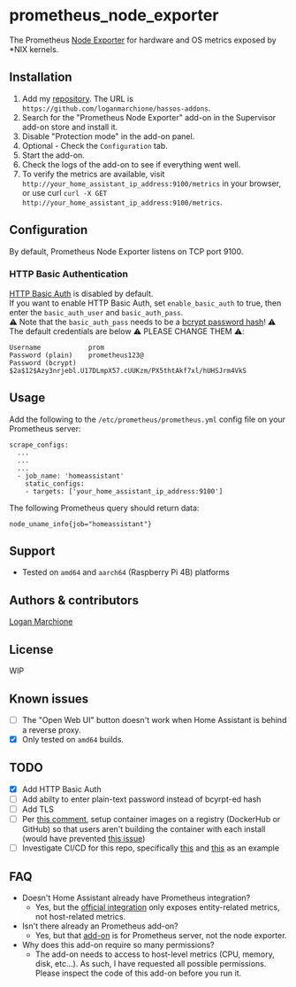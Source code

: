 # prometheus_node_exporter

The Prometheus [Node Exporter](https://github.com/prometheus/node_exporter) for hardware and OS metrics exposed by *NIX kernels.

## Installation

1. Add my [repository](https://github.com/loganmarchione/hassos-addons). The URL is `https://github.com/loganmarchione/hassos-addons`.
2. Search for the "Prometheus Node Exporter" add-on in the Supervisor add-on store and install it.
3. Disable "Protection mode" in the add-on panel.
4. Optional - Check the `Configuration` tab.
5. Start the add-on.
6. Check the logs of the add-on to see if everything went well.
7. To verify the metrics are available, visit `http://your_home_assistant_ip_address:9100/metrics` in your browser, or use curl `curl -X GET http://your_home_assistant_ip_address:9100/metrics`.

## Configuration

By default, Prometheus Node Exporter listens on TCP port 9100.

### HTTP Basic Authentication
[HTTP Basic Auth](https://en.wikipedia.org/wiki/Basic_access_authentication) is disabled by default.  
If you want to enable HTTP Basic Auth, set `enable_basic_auth` to true, then enter the `basic_auth_user` and `basic_auth_pass`.  
⚠️ Note that the `basic_auth_pass` needs to be a [bcrypt password hash](https://prometheus.io/docs/guides/basic-auth/)! ⚠️  
The default credentials are below ⚠️ PLEASE CHANGE THEM ⚠️:  

    Username            prom
    Password (plain)    prometheus123@
    Password (bcrypt)   $2a$12$Azy3nrjebl.U17DLmpX57.cUUKzm/PX5thtAkf7xl/hUHSJrm4VkS

## Usage

Add the following to the `/etc/prometheus/prometheus.yml` config file on your Prometheus server:

    scrape_configs:
      ...
      ...
      ...
      - job_name: 'homeassistant'
        static_configs:
        - targets: ['your_home_assistant_ip_address:9100']

The following Prometheus query should return data:

    node_uname_info{job="homeassistant"}

## Support

- Tested on `amd64` and `aarch64` (Raspberry Pi 4B) platforms

## Authors & contributors

[Logan Marchione](https://github.com/loganmarchione)

## License

WIP

## Known issues

- [ ] The "Open Web UI" button doesn't work when Home Assistant is behind a reverse proxy.
- [X] Only tested on `amd64` builds.

## TODO

- [X] Add HTTP Basic Auth
- [ ] Add abilty to enter plain-text password instead of bcyrpt-ed hash
- [ ] Add TLS
- [ ] Per [this comment](https://community.home-assistant.io/t/hello-world-example-addon-from-developer-docs-stopped-working-s6-overlay-issue/421486/7), setup container images on a registry (DockerHub or GitHub) so that users aren't building the container with each install (would have prevented [this issue](https://github.com/loganmarchione/hassos-addons/issues/2))
- [ ] Investigate CI/CD for this repo, specifically [this](https://github.com/home-assistant/actions) and [this](https://github.com/hassio-addons/addon-glances/blob/main/.github/workflows/ci.yaml) as an example

## FAQ

- Doesn't Home Assistant already have Prometheus integration?
    - Yes, but the [official integration](https://www.home-assistant.io/integrations/prometheus/) only exposes entity-related metrics, not host-related metrics.
- Isn't there already an Prometheus add-on?
    - Yes, but that [add-on](https://github.com/hassio-addons/addon-prometheus) is for Prometheus server, not the node exporter.
- Why does this add-on require so many permissions?
    - The add-on needs to access to host-level metrics (CPU, memory, disk, etc...). As such, I have requested all possible permissions. Please inspect the code of this add-on before you run it.
